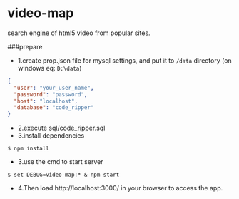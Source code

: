 # video-map
search engine of html5 video from popular sites.

###prepare
* 1.create prop.json file for mysql settings, and put it to `/data` directory (on windows eq: `D:\data`)
```json
{
  "user": "your_user_name",
  "password": "password",
  "host": "localhost",
  "database": "code_ripper"
}
```
* 2.execute sql/code_ripper.sql
* 3.install dependencies
```shell
$ npm install
```
* 3.use the cmd to start server
```shell
$ set DEBUG=video-map:* & npm start
```
* 4.Then load http://localhost:3000/ in your browser to access the app.